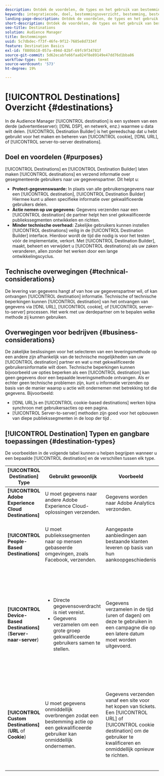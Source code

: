 ```yaml
---
description: Ontdek de voordelen, de types en het gebruik van bestemmingen - elk systeem van derden, zoals een advertentieserver of DSP, waar u gegevens deelt. Gebruik Destination Builder om cookies, URL- of server-naar-server-bestemmingen te maken en beheren.
keywords: integratiecode, doel, bestemmingsoverzicht, bestemming, bestemming, bestemming, bestemming, bestemming, bestemming, bestemming, bestemming, bestemming, bestemming, bestemming, bestemming
landing-page-description: Ontdek de voordelen, de types en het gebruik van bestemmingen - elk systeem van derden, zoals een advertentieserver of DSP, waar u gegevens deelt. Gebruik Destination Builder om cookies, URL- of server-naar-server-bestemmingen te maken en beheren.
short-description: Ontdek de voordelen, de types en het gebruik van bestemmingen - elk systeem van derden, zoals een advertentieserver of DSP, waar u gegevens deelt. Gebruik Destination Builder om cookies, URL- of server-naar-server-bestemmingen te maken en beheren.
seo-title: Destinations
solution: Audience Manager
title: Bestemmingen
uuid: 5c7dbdec-f73f-46fe-9f12-7685e8d7334f
feature: Destination Basics
exl-id: f880bb18-057a-494d-82bf-69fc9f34781f
source-git-commit: 5d62ecabfe66faa024f8e89149e47dd76d1bba86
workflow-type: tm+mt
source-wordcount: '573'
ht-degree: 19%

---
```


# [!UICONTROL Destinations] Overzicht {#destinations}

In de Audience Manager [!UICONTROL destination] is een systeem van een derde (advertentieserver); [!DNL DSP], en netwerk, enz.) waarmee u data wilt delen. [!UICONTROL Destination Builder] is het gereedschap dat u hebt gebruikt voor het maken en beheren van [!UICONTROL cookie], [!DNL URL], of [!UICONTROL server-to-server destinations].

## Doel en voordelen {#purposes}

<!-- c_destinations.xml -->

[!UICONTROL Destinations] en [!UICONTROL Destination Builder] laten maken [!UICONTROL destinations] en verzend informatie over gesegmenteerde gebruikers naar uw gegevenspartner. Dit helpt u:

* **Protect-gegevenswaarde:** In plaats van alle gebruikersgegevens naar een [!UICONTROL destination], [!UICONTROL Destination Builder] Hiermee kunt u alleen specifieke informatie over gekwalificeerde gebruikers delen.
* **Actie nemen op uw gegevens:** Gegevens verzenden naar een [!UICONTROL destination] de partner helpt hen snel gekwalificeerde publiekssegmenten ontwikkelen en richten.
* **Minder technische overhead:** Zakelijke gebruikers kunnen instellen [!UICONTROL destinations] veilig in de [!UICONTROL Destination Builder] interface. Hierdoor wordt de tijd die nodig is voor het testen vóór de implementatie, verkort. Met [!UICONTROL Destination Builder], maakt, beheert en verwijdert u [!UICONTROL destinations] als uw zaken veranderen, allen zonder het werken door een lange ontwikkelingscyclus.

## Technische overwegingen {#technical-considerations}

<!-- destination-delivery-methods.xml -->

De levering van gegevens hangt af van hoe uw gegevenspartner wil, of kan ontvangen [!UICONTROL destination] informatie. Technische of technische beperkingen kunnen [!UICONTROL destination] van het ontvangen van gegevens via [!DNL URL], [!UICONTROL cookie], of [!UICONTROL server-to-server] processen. Het werk met uw derdepartner om te bepalen welke methode zij kunnen gebruiken.

## Overwegingen voor bedrijven {#business-considerations}

De zakelijke beslissingen voor het selecteren van een leveringsmethode op een andere zijn afhankelijk van de technische mogelijkheden van uw [!UICONTROL destination] partner en wat u met gekwalificeerde gebruikersinformatie wilt doen. Technische beperkingen kunnen bijvoorbeeld uw opties beperken als een [!UICONTROL destination] kan geen gegevens door een bepaalde leveringsmethode ontvangen. Als er echter geen technische problemen zijn, kunt u informatie verzenden op basis van de manier waarop u actie wilt ondernemen met betrekking tot die gegevens. Bijvoorbeeld:

* [!DNL URL]s en [!UICONTROL cookie-based destinations] werken bijna synchroon met gebruikersacties op een pagina.
* [!UICONTROL Server-to-server] methoden zijn goed voor het opbouwen van diepe publiekssegmenten in de loop der tijd .

## [!UICONTROL Destination] Typen en gangbare toepassingen {#destination-types}

De voorbeelden in de volgende tabel kunnen u helpen begrijpen wanneer u een bepaalde [!UICONTROL destination] en de verschillen tussen elk type.

| [!UICONTROL Destination] Type | Gebruikt gewoonlijk | Voorbeeld | Overwegingen |
|--- |--- |--- |--- |
| **[!UICONTROL Adobe Experience Cloud Destinations]** | U moet gegevens naar andere Adobe Experience Cloud-oplossingen verzenden. | Gegevens worden naar Adobe Analytics verzonden. |  |
| **[!UICONTROL People-Based Destinations]** | U moet publiekssegmenten naar op mensen gebaseerde omgevingen, zoals Facebook, verzenden. | Aangepaste aanbiedingen aan bestaande klanten leveren op basis van hun aankoopgeschiedenis | Het richten van het publiek wordt gedaan door gehakte herkenningstekens. Zie [Bestemmingen op basis van personen](people-based-destinations-overview.md). |
| **[!UICONTROL Device-Based Destinations]** (**Server-naar-server**) | <ul><li>Directe gegevensoverdracht is niet vereist.</li><li>Gegevens verzamelen om een grote groep gekwalificeerde gebruikers samen te stellen.</li></ul> | Gegevens verzamelen in de tijd (uren of dagen) om deze te gebruiken in een campagne die op een latere datum moet worden uitgevoerd. | <ul><li>Hiermee worden gegevens over nieuwe en vorige sitebezoekers overgedragen. </li><li>Bezoekers hoeven niet opnieuw te worden gezien om in aanmerking te komen voor andere segmenten.</li></ul> |
| **[!UICONTROL Custom Destinations]** (**URL** of **Cookie**) | U moet gegevens onmiddellijk overbrengen zodat een bestemming actie op een gekwalificeerde gebruiker kan onmiddellijk ondernemen. | Gegevens verzenden vanaf een site voor het kopen van tickets. Een [!UICONTROL URL] of [!UICONTROL cookie destination] om de gebruiker te kwalificeren en onmiddellijk opnieuw te richten. | <ul><li>Hiermee worden alleen gegevens over nieuwe bezoekers overgedragen. </li><li>Bezoekers moeten weer zichtbaar worden om in aanmerking te komen voor het segment.</li></ul> |
